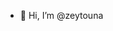 - 👋 Hi, I’m @zeytouna


<!---
zeytouna/zeytouna is a ✨ special ✨ repository because its `README.md` (this file) appears on your GitHub profile.
You can click the Preview link to take a look at your changes.
--->

